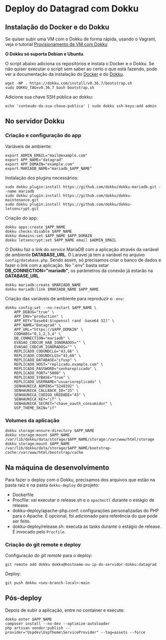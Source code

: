 # Deploy do Datagrad com Dokku

## Instalação do Docker e do Dokku

Se quiser subir uma VM com o Dokku de forma rápida, usando o Vagrant, veja o tutorial [Provisionamento de VM com Dokku](https://hackmd.io/@ccifusp/Hk4qbFphex)

**O Dokku só suporta Debian e Ubuntu**.

O script abaixo adiciona os repositórios e instala o Docker e o Dokku. Se não quiser executar o script sem saber ao certo o que está fazendo, pode ver a documentação da instalação do [Docker](https://docs.docker.com/engine/install/debian/) e do [Dokku](https://dokku.com/docs/getting-started/install/debian/#debian-package-installation-notes).

```bash=
wget -NP . https://dokku.com/install/v0.36.7/bootstrap.sh
sudo DOKKU_TAG=v0.36.7 bash bootstrap.sh
```

Adicione sua chave SSH pública ao dokku:

```bash=
echo 'conteudo-da-sua-chave-publica' | sudo dokku ssh-keys:add admin
```

## No servidor Dokku

### Criação e configuração do app

Variáveis de ambiente:

```bash=
export ADMIN_EMAIL="mail@example.com"
export APP_NAME="datagrad"
export APP_DOMAIN="example.com"
export MARIADB_NAME="mariadb_$APP_NAME"
```

Instalação dos plugins necessários:

```bash=
sudo dokku plugin:install https://github.com/dokku/dokku-mariadb.git --name mariadb
sudo dokku plugin:install https://github.com/dokku/dokku-maintenance.git
sudo dokku plugin:install https://github.com/dokku/dokku-letsencrypt.git
```

Criação do app:

```bash=
dokku apps:create $APP_NAME
dokku checks:disable $APP_NAME
dokku domains:set $APP_NAME $APP_DOMAIN
dokku letsencrypt:set $APP_NAME email $ADMIN_EMAIL
```

O Dokku faz o link do _service_ MariaDB com a aplicação através da variável de ambiente **DATABASE_URL**. O Laravel já tem a variável no arquivo `config/database.php`. Sendo assim, só precisamos criar o banco de dados e fazer o link com a aplicação. No ".env" basta setar **DB_CONNECTION="mariadb"**, os parâmetros da conexão já estarão na **DATABASE_URL**.

```bash=
dokku mariadb:create $MARIADB_NAME
dokku mariadb:link $MARIADB_NAME $APP_NAME
```

Criação das variáveis de ambiente para reproduzir o `.env`:

```bash=
dokku config:set --no-restart $APP_NAME \
    APP_DEBUG="true" \
    APP_ENV="production" \
    APP_KEY="base64:$(openssl rand -base64 32)" \
    APP_NAME="Datagrad" \
    APP_URL="https://$APP_DOMAIN" \
    CODHABS="0,1,2,3,4" \
    DB_CONNECTION="mariadb" \
    EVASAO_CODCUR_HAB_IGNORADOS="" \
    EVASAO_CODCUR_IGNORADOS="" \
    REPLICADO_CODUNDCLG="43,66" \
    REPLICADO_CODUNDCLGS="43,66" \
    REPLICADO_DATABASE="ifusp" \
    REPLICADO_HOST="replicado.example.com" \
    REPLICADO_PASSWORD="senhareplicado" \
    REPLICADO_PORT="5000" \
    REPLICADO_SYBASE="true" \
    REPLICADO_USERNAME="usuarioreplicado" \
    SENHAUNICA_ADMINS="5248392" \
    SENHAUNICA_CALLBACK_ID="25" \
    SENHAUNICA_CODIGO_UNIDADE="43" \
    SENHAUNICA_KEY="if" \
    SENHAUNICA_SECRET="chave_oauth_consumidor" \
    USP_THEME_SKIN="if"
```

### Volumes da aplicação

```bash=
dokku storage:ensure-directory $APP_NAME
dokku storage:mount $APP_NAME /var/lib/dokku/data/storage/$APP_NAME/storage:/var/www/html/storage
dokku storage:mount $APP_NAME /var/lib/dokku/data/storage/$APP_NAME/bootstrap-cache:/var/www/html/bootstrap/cache
```

## Na máquina de desenvolvimento

Para fazer o deploy com o Dokku, precisamos dos arquivos que estão na pasta raiz e na pasta `dokku-deploy` do projeto:

- Dockerfile
- Procfile: vai executar o release.sh e o `apachectl` durante o estágio de release.
- dokku-deploy/apache-php.conf: configurações personalizadas do PHP para o Apache. É opcional, foi adicionado para referência do que pode ser feito.
- dokku-deploy/release.sh: executa as tasks durante o estágio de release. É invocado pelo `Procfile`.

### Criação do git remote e deploy

Configuração do _git remote_ para o deploy:

```bash=
git remote add dokku dokku@hostname-ou-ip-do-servidor-dokku:datagrad
```

Deploy:

```bash=
git push dokku <seu-branch-local>:main
```

## Pós-deploy

Depois de subir a aplicação, entre no container e execute:

```bash=
dokku enter $APP_NAME
composer install --no-dev --optimize-autoloader
php artisan vendor:publish --provider="Uspdev\UspTheme\ServiceProvider" --tag=assets --force
```
